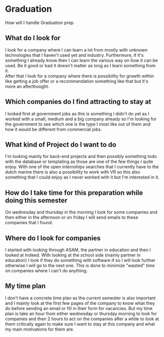 # Graduation

How will I handle Graduation prep

## What do I look for

I look for a company where I can learn a lot from mostly with unknown technologies that I haven't used yet and industry. Furthermore, if it's something I already know then I can learn the various way on how it can be used. Be it good or bad it doesn't matter as long as I learn something from it.  
After that I look for a company where there is possibility for growth within like getting a job offer or a recommendation something like that but it's more an afterthought.

## Which companies do I find attracting to stay at

I looked first at government jobs as this is something I didn't do yet as I worked with a small, medium and a big company already so I'm looking for the government to see which one is the type I most like out of them and how it would be different from commercial jobs.

## What kind of Project do I want to do

I'm looking mainly for back-end projects and then possibly something todo with the database or templating as those are one of the few things I quite enjoy. With one of the open internships searches that I currently have to the dutch marine there is also a possibility to work with VR so this also something that I could enjoy as I never worked with it but I'm interested in it.

## How do I take time for this preparation while doing this semester

On wednesday and thursday in the morning I look for some companies and then either in the afternoon or on friday I will send emails to these companies that I found.

## Where do I look for companies

I started with looking through ASAM, the partner in education and then I looked at  Indeed. With looking at the school side (mainly partner in education) I look if they do something with software if so I will look further otherwise I will go to the next one. This is done to minimize "wasted" time on companies where I can't do anything.

## My time plan

I don't have a concrete time plan as the current semester is also important and I mainly look at the first few pages of the company to know what they do before sending an email or fill in their form for vacancies. But my time plan is take an hour from either wednesday or thursday morning to look for companies and then 2 hours to act on the companies after a while to look at them critically again to make sure I want to stay at this company and what my main motivations for them are.
